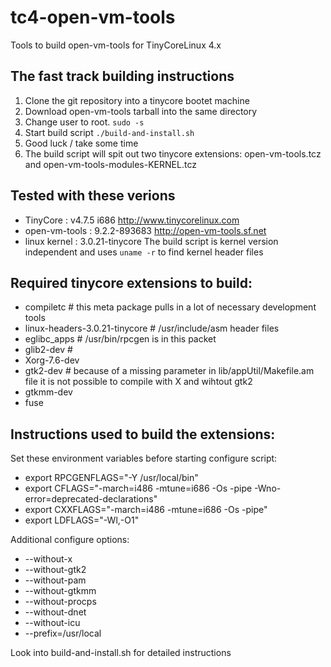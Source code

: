 tc4-open-vm-tools
=================

Tools to build open-vm-tools for TinyCoreLinux 4.x

The fast track building instructions
------------------------------------
1. Clone the git repository into a tinycore bootet machine
2. Download open-vm-tools tarball into the same directory
3. Change user to root. ```sudo -s```
4. Start build script ```./build-and-install.sh```
5. Good luck / take some time
6. The build script will spit out two tinycore extensions:
   open-vm-tools.tcz
   and
   open-vm-tools-modules-KERNEL.tcz
  

Tested with these verions
-------------------------

- TinyCore      : v4.7.5 i686
  http://www.tinycorelinux.com
- open-vm-tools : 9.2.2-893683
  http://open-vm-tools.sf.net
- linux kernel  : 3.0.21-tinycore
  The build script is kernel version independent and uses `uname -r` 
  to find kernel header files 


Required tinycore extensions to build:
-------------------------------------

 - compiletc          # this meta package pulls in a lot of necessary development tools
 - linux-headers-3.0.21-tinycore # /usr/include/asm header files
 - eglibc_apps        # /usr/bin/rpcgen is in this packet
 - glib2-dev          # 
 - Xorg-7.6-dev
 - gtk2-dev           # because of a missing parameter in lib/appUtil/Makefile.am file it is not possible to compile with X and wihtout gtk2 
 - gtkmm-dev  
 - fuse


Instructions used to build the extensions:
------------------------------------------

Set these environment variables before starting configure script:
 * export RPCGENFLAGS="-Y /usr/local/bin"
 * export CFLAGS="-march=i486 -mtune=i686 -Os -pipe -Wno-error=deprecated-declarations"
 * export CXXFLAGS="-march=i486 -mtune=i686 -Os -pipe"
 * export LDFLAGS="-Wl,-O1"
  
Additional configure options:
  * --without-x
  * --without-gtk2
  * --without-pam
  * --without-gtkmm
  * --without-procps
  * --without-dnet
  * --without-icu
  * --prefix=/usr/local
   
Look into build-and-install.sh for detailed instructions

